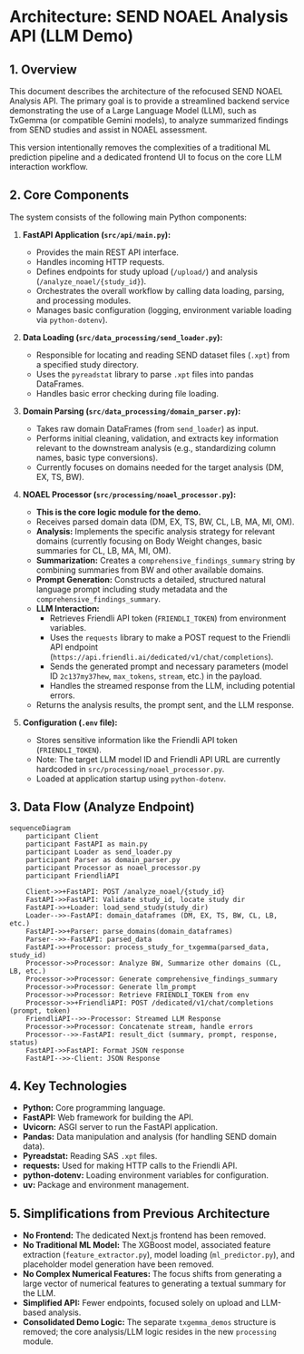 # Architecture: SEND NOAEL Analysis API (LLM Demo)

## 1. Overview

This document describes the architecture of the refocused SEND NOAEL Analysis API. The primary goal is to provide a streamlined backend service demonstrating the use of a Large Language Model (LLM), such as TxGemma (or compatible Gemini models), to analyze summarized findings from SEND studies and assist in NOAEL assessment.

This version intentionally removes the complexities of a traditional ML prediction pipeline and a dedicated frontend UI to focus on the core LLM interaction workflow.

## 2. Core Components

The system consists of the following main Python components:

1.  **FastAPI Application (`src/api/main.py`):**
    *   Provides the main REST API interface.
    *   Handles incoming HTTP requests.
    *   Defines endpoints for study upload (`/upload/`) and analysis (`/analyze_noael/{study_id}`).
    *   Orchestrates the overall workflow by calling data loading, parsing, and processing modules.
    *   Manages basic configuration (logging, environment variable loading via `python-dotenv`).

2.  **Data Loading (`src/data_processing/send_loader.py`):**
    *   Responsible for locating and reading SEND dataset files (`.xpt`) from a specified study directory.
    *   Uses the `pyreadstat` library to parse `.xpt` files into pandas DataFrames.
    *   Handles basic error checking during file loading.

3.  **Domain Parsing (`src/data_processing/domain_parser.py`):**
    *   Takes raw domain DataFrames (from `send_loader`) as input.
    *   Performs initial cleaning, validation, and extracts key information relevant to the downstream analysis (e.g., standardizing column names, basic type conversions).
    *   Currently focuses on domains needed for the target analysis (DM, EX, TS, BW).

4.  **NOAEL Processor (`src/processing/noael_processor.py`):**
    *   **This is the core logic module for the demo.**
    *   Receives parsed domain data (DM, EX, TS, BW, CL, LB, MA, MI, OM).
    *   **Analysis:** Implements the specific analysis strategy for relevant domains (currently focusing on Body Weight changes, basic summaries for CL, LB, MA, MI, OM).
    *   **Summarization:** Creates a `comprehensive_findings_summary` string by combining summaries from BW and other available domains.
    *   **Prompt Generation:** Constructs a detailed, structured natural language prompt including study metadata and the `comprehensive_findings_summary`.
    *   **LLM Interaction:** 
        *   Retrieves Friendli API token (`FRIENDLI_TOKEN`) from environment variables.
        *   Uses the `requests` library to make a POST request to the Friendli API endpoint (`https://api.friendli.ai/dedicated/v1/chat/completions`).
        *   Sends the generated prompt and necessary parameters (model ID `2c137my37hew`, `max_tokens`, `stream`, etc.) in the payload.
        *   Handles the streamed response from the LLM, including potential errors.
    *   Returns the analysis results, the prompt sent, and the LLM response.

5.  **Configuration (`.env` file):**
    *   Stores sensitive information like the Friendli API token (`FRIENDLI_TOKEN`).
    *   Note: The target LLM model ID and Friendli API URL are currently hardcoded in `src/processing/noael_processor.py`.
    *   Loaded at application startup using `python-dotenv`.

## 3. Data Flow (Analyze Endpoint)

```mermaid
sequenceDiagram
    participant Client
    participant FastAPI as main.py
    participant Loader as send_loader.py
    participant Parser as domain_parser.py
    participant Processor as noael_processor.py
    participant FriendliAPI

    Client->>+FastAPI: POST /analyze_noael/{study_id}
    FastAPI->>FastAPI: Validate study_id, locate study dir
    FastAPI->>+Loader: load_send_study(study_dir)
    Loader-->>-FastAPI: domain_dataframes (DM, EX, TS, BW, CL, LB, etc.)
    FastAPI->>+Parser: parse_domains(domain_dataframes)
    Parser-->>-FastAPI: parsed_data
    FastAPI->>+Processor: process_study_for_txgemma(parsed_data, study_id)
    Processor->>Processor: Analyze BW, Summarize other domains (CL, LB, etc.)
    Processor->>Processor: Generate comprehensive_findings_summary
    Processor->>Processor: Generate llm_prompt
    Processor->>Processor: Retrieve FRIENDLI_TOKEN from env
    Processor->>+FriendliAPI: POST /dedicated/v1/chat/completions (prompt, token)
    FriendliAPI-->>-Processor: Streamed LLM Response
    Processor->>Processor: Concatenate stream, handle errors
    Processor-->>-FastAPI: result_dict (summary, prompt, response, status)
    FastAPI->>FastAPI: Format JSON response
    FastAPI-->>-Client: JSON Response
```

## 4. Key Technologies

*   **Python:** Core programming language.
*   **FastAPI:** Web framework for building the API.
*   **Uvicorn:** ASGI server to run the FastAPI application.
*   **Pandas:** Data manipulation and analysis (for handling SEND domain data).
*   **Pyreadstat:** Reading SAS `.xpt` files.
*   **requests:** Used for making HTTP calls to the Friendli API.
*   **python-dotenv:** Loading environment variables for configuration.
*   **uv:** Package and environment management.

## 5. Simplifications from Previous Architecture

*   **No Frontend:** The dedicated Next.js frontend has been removed.
*   **No Traditional ML Model:** The XGBoost model, associated feature extraction (`feature_extractor.py`), model loading (`ml_predictor.py`), and placeholder model generation have been removed.
*   **No Complex Numerical Features:** The focus shifts from generating a large vector of numerical features to generating a textual summary for the LLM.
*   **Simplified API:** Fewer endpoints, focused solely on upload and LLM-based analysis.
*   **Consolidated Demo Logic:** The separate `txgemma_demos` structure is removed; the core analysis/LLM logic resides in the new `processing` module. 